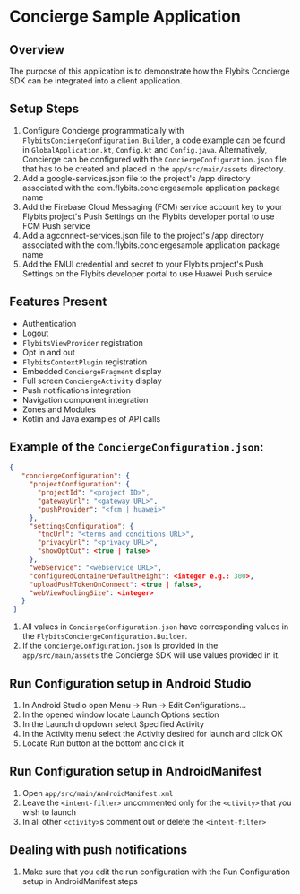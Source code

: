 # Concierge Sample Application

## Overview

The purpose of this application is to demonstrate how the Flybits Concierge SDK can be integrated into a client application. 

## Setup Steps

1. Configure Concierge programmatically with `FlybitsConciergeConfiguration.Builder`, a code example can be found in `GlobalApplication.kt`, `Config.kt` and `Config.java`. Alternatively, Concierge can be configured with the `ConciergeConfiguration.json` file that has to be created and placed in the `app/src/main/assets` directory.
2. Add a google-services.json file to the project's /app directory associated with the com.flybits.conciergesample application package name 
3. Add the Firebase Cloud Messaging (FCM) service account key to your Flybits project's Push Settings on the Flybits developer portal to use FCM Push service 
4. Add a agconnect-services.json file to the project's /app directory associated with the com.flybits.conciergesample application package name 
5. Add the EMUI credential and secret to your Flybits project's Push Settings on the Flybits developer portal to use Huawei Push service

## Features Present

* Authentication
* Logout
* `FlybitsViewProvider` registration
* Opt in and out
* `FlybitsContextPlugin` registration
* Embedded `ConciergeFragment` display
* Full screen `ConciergeActivity` display
* Push notifications integration
* Navigation component integration
* Zones and Modules
* Kotlin and Java examples of API calls

##  Example of the `ConciergeConfiguration.json`:

```json
{
   "conciergeConfiguration": {
     "projectConfiguration": {
       "projectId": "<project ID>",
       "gatewayUrl": "<gateway URL>",
       "pushProvider": "<fcm | huawei>" 
     },
     "settingsConfiguration": {
       "tncUrl": "<terms and conditions URL>",
       "privacyUrl": "<privacy URL>",
       "showOptOut": <true | false>
     },
     "webService": "<webservice URL>",
     "configuredContainerDefaultHeight": <integer e.g.: 300>,
     "uploadPushTokenOnConnect": <true | false>, 
     "webViewPoolingSize": <integer>
   }
 }
```
1. All values in `ConciergeConfiguration.json` have corresponding values in the `FlybitsConciergeConfiguration.Builder`.
2. If the `ConciergeConfiguration.json` is provided in the `app/src/main/assets` the Concierge SDK will use values provided in it.

## Run Configuration setup in Android Studio
1. In Android Studio open Menu -> Run -> Edit Configurations...
2. In the opened window locate Launch Options section
3. In the Launch dropdown select Specified Activity
4. In the Activity menu select the Activity desired for launch and click OK
5. Locate Run button at the bottom anc click it

## Run Configuration setup in AndroidManifest
1. Open `app/src/main/AndroidManifest.xml`
2. Leave the `<intent-filter>` uncommented only for the `<ctivity>` that you wish to launch
3. In all other `<ctivity>`s comment out or delete the `<intent-filter>`

## Dealing with push notifications
1. Make sure that you edit the run configuration with the Run Configuration setup in AndroidManifest steps
